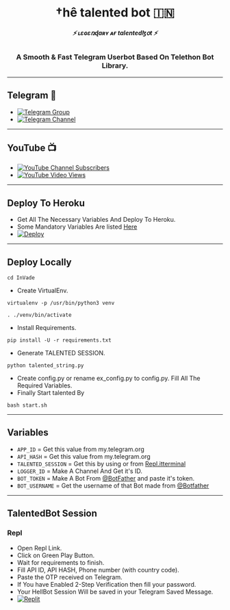 <h1 align="center">
  <b>†hê talented bot 🇮🇳</b>
</h1>


<h6 align="center">
  <b>⚡ ʟɛɢɛռɖaʀʏ ᴀғ talentedɮօt ⚡</b>
</h6>

<h3 align="center">
  <b>A Smooth & Fast Telegram Userbot Based On Telethon Bot Library.</b>
</h3>

------
## Telegram 🏪
- [![Telegram Group](https://img.shields.io/badge/Telegram-Group-brightgreen)](https://t.me/Talented_user_bot)
- [![Telegram Channel](https://img.shields.io/badge/Telegram-Channel-brightgreen)](https://t.me/its_Talentedbot)

------
## YouTube 📺
- [![YouTube Channel Subscribers](https://img.shields.io/youtube/channel/subscribers/UC7Jr0FnRApx5nJASUfOjqJQ?style=social)](https://youtube.com/channel/UC7Jr0FnRApx5nJASUfOjqJQ)
- [![YouTube Video Views](https://img.shields.io/youtube/views/pw2jCeM2sN4?label=Tutorial&style=social)](https://youtu.be/pw2jCeM2sN4)

------
## Deploy To Heroku
- Get All The Necessary Variables And Deploy To Heroku.
- Some Mandatory Variables Are listed [Here](#Variables)
- [![Deploy](https://www.herokucdn.com/deploy/button.svg)](https://heroku.com/deploy?template=https://github.com/the-talentedbot/talentedbot)

------
## Deploy Locally

`cd InVade`
- Create VirtualEnv.

`virtualenv -p /usr/bin/python3 venv`

`. ./venv/bin/activate`
- Install Requirements.

`pip install -U -r requirements.txt`
- Generate TALENTED SESSION.

`python talented_string.py`
- Create config.py or rename ex_config.py to config.py. Fill All The Required Variables.
- Finally Start talented By

`bash start.sh`

------
## Variables

- `APP_ID`  =  Get this value from my.telegram.org
- `API_HASH`  =  Get this value from my.telegram.org
- `TALENTED_SESSION`  =  Get this by using or from [Repl.it](#Repl)[terminal](#Terminal)
- `LOGGER_ID`  =  Make A Channel And Get it's ID.
- `BOT_TOKEN`  =  Make A Bot From [@BotFather](https://t.me/botfather) and paste it's token.
- `BOT_USERNAME`  =  Get the username of that Bot made from [@Botfather](https://t.me/botfather)

------
## TalentedBot Session

### Repl
- Open Repl Link.
- Click on Green Play Button.
- Wait for requirements to finish.
- Fill API ID, API HASH, Phone number (with country code).
- Paste the OTP received on Telegram.
- If You have Enabled 2-Step Verification then fill your password.
- Your HellBot Session Will be saved in your Telegram Saved Message.
- [![Replit](https://replit.com/@franxqueen/TALENTED-SESSION)](https://replit.com/@TheTalentedBot/TalentedBot?v=1)

